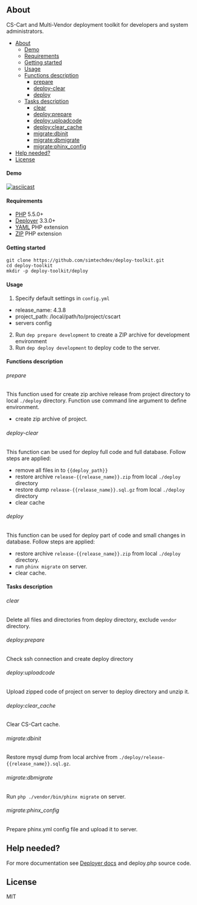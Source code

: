## About 

CS-Cart and Multi-Vendor deployment toolkit for developers and system administrators.

  * [About](#about)
      * [Demo](#demo)
      * [Requirements](#requirements)
      * [Getting started](#getting-started)
      * [Usage](#usage)
      * [Functions description](#functions-description)
          * [prepare](#prepare)
          * [deploy-clear](#deploy-clear)
          * [deploy](#deploy)
      * [Tasks description](#tasks-description)
          * [clear](#clear)
          * [deploy:prepare](#deployprepare)
          * [deploy:uploadcode](#deployuploadcode)
          * [deploy:clear_cache](#deployclear_cache)
          * [migrate:dbinit](#migratedbinit)
          * [migrate:dbmigrate](#migratedbmigrate)
          * [migrate:phinx_config](#migratephinx_config)
  * [Help needed?](#help-needed)
  * [License](#license)

#### Demo

[![asciicast](https://asciinema.org/a/dddsg010kaauba0g59o3nglo8.png)](https://asciinema.org/a/dddsg010kaauba0g59o3nglo8)

#### Requirements

* [PHP](https://secure.php.net/) 5.5.0+
* [Deployer](http://deployer.org) 3.3.0+
* [YAML](https://pecl.php.net/package/yaml) PHP extension
* [ZIP](https://pecl.php.net/package/zip) PHP extension

#### Getting started

```
git clone https://github.com/simtechdev/deploy-toolkit.git
cd deploy-toolkit
mkdir -p deploy-toolkit/deploy
```

#### Usage

1. Specify default settings in `config.yml`
  - release_name: 4.3.8
  - project_path: /local/path/to/project/cscart
  - servers config

2. Run `dep prepare development` to create a ZIP archive for development environment
3. Run `dep deploy development` to deploy code to the server.

#### Functions description

###### prepare

This function used for create zip archive release from project directory to local `./deploy` directory.
Function use command line argument to define environment.

 - create zip archive of project.

###### deploy-clear

This function can be used for deploy full code and full database.
Follow steps are applied:

 - remove all files in to `{{deploy_path}}`
 - restore archive `release-{{release_name}}.zip` from local `./deploy` directory
 - restore dump `release-{{release_name}}.sql.gz` from local `./deploy` directory
 - clear cache

###### deploy

This function can be used for deploy part of code and small changes in database.
Follow steps are applied:

 - restore archive `release-{{release_name}}.zip` from local `./deploy` directory.
 - run `phinx migrate` on server.
 - clear cache.

#### Tasks description

###### clear

Delete all files and directories from deploy directory, exclude `vendor` directory.

###### deploy:prepare

Check ssh connection and create deploy directory

###### deploy:uploadcode

Upload zipped code of project on server to deploy directory and unzip it.

###### deploy:clear_cache

Clear CS-Cart cache.

###### migrate:dbinit

Restore mysql dump from local archive from `./deploy/release-{{release_name}}.sql.gz`.

###### migrate:dbmigrate

Run `php ./vendor/bin/phinx migrate` on server.

###### migrate:phinx_config

Prepare phinx.yml config file and upload it to server.

## Help needed? 

For more documentation see [Deployer docs](http://deployer.org/docs) and deploy.php source code.

## License

MIT
